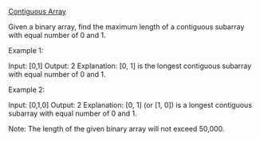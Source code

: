 [Contiguous Array](https://leetcode.com/problems/contiguous-array/)

Given a binary array, find the maximum length of a contiguous subarray with equal number of 0 and 1.

Example 1:

Input: [0,1]
Output: 2
Explanation: [0, 1] is the longest contiguous subarray with equal number of 0 and 1.

Example 2:

Input: [0,1,0]
Output: 2
Explanation: [0, 1]  (or [1, 0]) is a longest contiguous subarray with equal number of 0 and 1.

Note: The length of the given binary array will not exceed 50,000. 